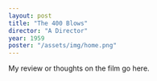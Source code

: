 ```yaml
---
layout: post
title: "The 400 Blows"
director: "A Director"
year: 1959
poster: "/assets/img/home.png"
---
```


My review or thoughts on the film go here.
